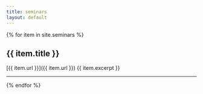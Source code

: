 ```yaml
---
title: seminars
layout: default
---
```


{% for item in site.seminars %}
## {{ item.title }}
[{{ item.url }}]({{ item.url }})
{{ item.excerpt }}
<hr />
{% endfor %}
